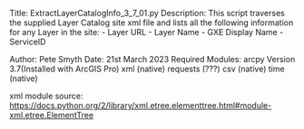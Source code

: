 Title:          ExtractLayerCatalogInfo_3_7_01.py
Description:    This script traverses the supplied
                Layer Catalog site xml file and lists all the following
                information for any Layer in the site:
                - Layer URL
                - Layer Name
                - GXE Display Name
                - ServiceID
                  
Author:           Pete Smyth
Date:             21st March 2023
Required Modules: arcpy   Version 3.7(Installed with ArcGIS Pro)
                  xml (native)
                  requests (???)
                  csv (native)
                  time (native)

xml module source: https://docs.python.org/2/library/xml.etree.elementtree.html#module-xml.etree.ElementTree
                  
